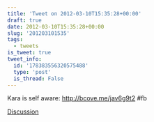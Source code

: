 ```yaml
---
title: 'Tweet on 2012-03-10T15:35:28+00:00'
draft: true
date: 2012-03-10T15:35:28+00:00
slug: '201203101535'
tags:
  - tweets
is_tweet: true
tweet_info:
  id: '178383556320575488'
  type: 'post'
  is_thread: False
---
```




Kara is self aware: <http://bcove.me/jav6g9t2> #fb

[Discussion](https://x.com/sytelus/status/178383556320575488)
